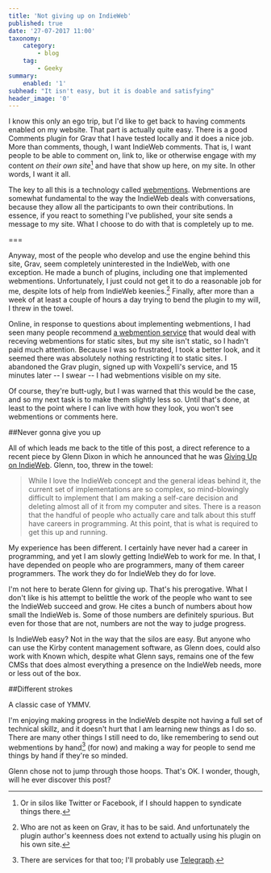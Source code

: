 ```yaml
---
title: 'Not giving up on IndieWeb'
published: true
date: '27-07-2017 11:00'
taxonomy:
    category:
        - blog
    tag:
        - Geeky
summary:
    enabled: '1'
subhead: "It isn't easy, but it is doable and satisfying"
header_image: '0'
---
```

I know this only an ego trip, but I'd like to get back to having comments enabled on my website. That part is actually quite easy. There is a good Comments plugin for Grav that I have tested locally and it does a nice job. More than comments, though, I want IndieWeb comments. That is, I want people to be able to comment on, link to, like or otherwise engage with my content *on their own site*[^1] and have that show up here, on my site. In other words, I want it all.

The key to all this is a technology called [webmentions](https://indieweb.org/webmention).  Webmentions are somewhat fundamental to the way the IndieWeb deals with conversations, because they allow all the participants to own their contributions. In essence, if you react to something I've published, your site sends a message to my site. What I choose to do with that is completely up to me.

===

Anyway, most of the people who develop and use the engine behind this site, Grav, seem completely uninterested in the IndieWeb, with one exception. He made a bunch of plugins, including one that implemented webmentions. Unfortunately, I just could not get it to do a reasonable job for me, despite lots of help from IndieWeb keenies.[^2] Finally, after more than a week of at least a couple of hours a day trying to bend the plugin to my will, I threw in the towel.

Online, in response to questions about implementing webmentions, I had seen many people recommend [a webmention service](https://webmention.herokuapp.com) that would deal with receving webmentions for static sites, but my site isn't static, so I hadn't paid much attention. Because I was so frustrated, I took a better look, and it seemed there was absolutely nothing restricting it to static sites. I abandoned the Grav plugin, signed up with Voxpelli's service, and 15 minutes later -- I swear -- I had webmentions visible on my site.

Of course, they're butt-ugly, but I was warned that this would be the case, and so my next task is to make them slightly less so. Until that's done, at least to the point where I can live with how they look, you won't see webmentions or comments here.

##Never gonna give you up

All of which leads me back to the title of this post, a direct reference to a recent piece by Glenn Dixon in which he announced that he was <a class="u-in-reply-to" href="http://glenn.thedixons.net/blog/giving-up-on-indieweb">Giving Up on IndieWeb</a>. Glenn, too, threw in the towel:

> While I love the IndieWeb concept and the general ideas behind it, the current set of implementations are so complex, so mind-blowingly difficult to implement that I am making a self-care decision and deleting almost all of it from my computer and sites. There is a reason that the handful of people who actually care and talk about this stuff have careers in programming. At this point, that is what is required to get this up and running.

My experience has been different. I certainly have never had a career in programming, and yet I am slowly getting IndieWeb to work for me. In that, I have depended on people who are programmers, many of them career programmers. The work they do for IndieWeb they do for love.

I'm not here to berate Glenn for giving up. That's his prerogative. What I don't like is his attempt to belittle the work of the people who want to see the IndieWeb succeed and grow. He cites a bunch of numbers about how small the IndieWeb is. Some of those numbers are definitely spurious. But even for those that are not, numbers are not the way to judge progress. 

Is IndieWeb easy? Not in the way that the silos are easy. But anyone who can use the Kirby content management software, as Glenn does, could also work with Known which, despite what Glenn says, remains one of the few CMSs that does almost everything a presence on the IndieWeb needs, more or less out of the box.

##Different strokes

A classic case of YMMV. 

I'm enjoying making progress in the IndieWeb despite not having a full set of technical skillz, and it doesn't hurt that I am learning new things as I do so. There are many other things I still need to do, like remembering to send out webmentions by hand[^3] (for now) and making a way for people to send me things by hand if they're so minded.

Glenn chose not to jump through those hoops. That's OK. I wonder, though, will he ever discover this post?

[^1]:Or in silos like Twitter or Facebook, if I should happen to syndicate things there. 

[^2]: Who are not as keen on Grav, it has to be said. And unfortunately the plugin author's keenness does not extend to actually using his plugin on his own site.

[^3]: There are services for that too; I'll probably use [Telegraph](telegraph.p3k.io).